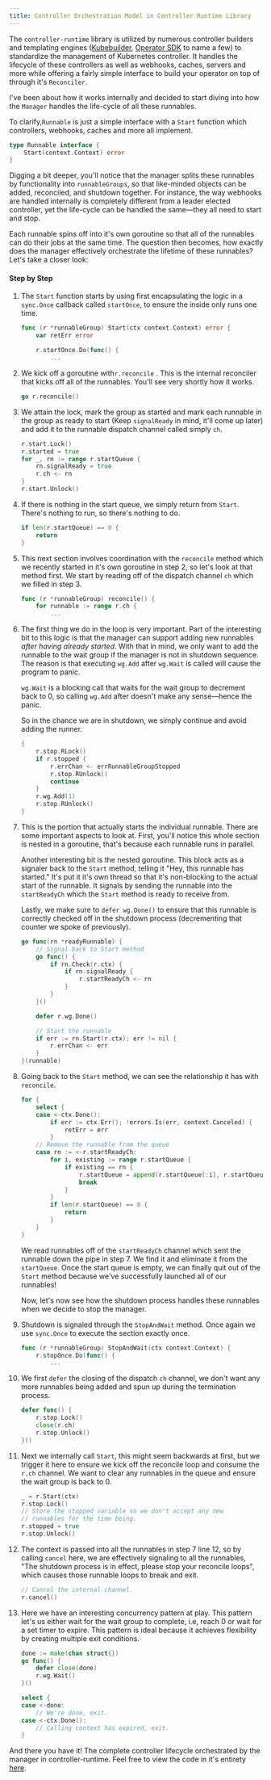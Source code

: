 ```yaml
---
title: Controller Orchestration Model in Controller Runtime Library
---
```




The `controller-runtime` library is utilized by numerous controller builders and templating engines ([Kubebuilder](https://github.com/kubernetes-sigs/kubebuilder), [Operator SDK](https://github.com/operator-framework/operator-sdk) to name a few) to standardize the management of Kubernetes controller. It handles the lifecycle of these controllers as well as webhooks, caches, servers and more while offering a fairly simple interface to build your operator on top of through it's `Reconciler`.

I've been about how it works internally and decided to start diving into how the `Manager` handles the life-cycle of all these runnables.

To clarify,`Runnable` is just a simple interface with a `Start` function which controllers, webhooks, caches and more all implement.

```go
type Runnable interface {
	Start(context.Context) error
}
```

Digging a bit deeper, you'll notice that the manager splits these runnables by functionality into `runnableGroups`, so that like-minded objects can be added, reconciled, and shutdown together. For instance, the way webhooks are handled internally is completely different from a leader elected controller, yet the life-cycle can be handled the same—they all need to start and stop. 

Each runnable spins off into it's own goroutine so that all of the runnables can do their jobs at the same time. The question then becomes, how exactly does the manager effectively orchestrate the lifetime of these runnables? Let's take a closer look:
#### Step by Step

1. The `Start` function starts by using first encapsulating the logic in a `sync.Once` callback called `startOnce`, to ensure the inside only runs one time.

	```go
	func (r *runnableGroup) Start(ctx context.Context) error {
		var retErr error
	
		r.startOnce.Do(func() {
            ...
	```

2. We kick off a goroutine with`r.reconcile` . This is the internal reconciler that kicks off all of the runnables. You'll see very shortly how it works.

	```go
	go r.reconcile()
	```

3. We attain the lock, mark the group as started and mark each runnable in the group as ready to start (Keep `signalReady` in mind, it'll come up later) and add it to the runnable dispatch channel called simply `ch`. 

	```go
	r.start.Lock()
	r.started = true
	for _, rn := range r.startQueue {
		rn.signalReady = true
		r.ch <- rn
	}
	r.start.Unlock()
	```

4. If there is nothing in the start queue, we simply return from `Start`. There's nothing to run, so there's nothing to do.

	```go
	if len(r.startQueue) == 0 {
		return
	}
	```

5. This next section involves coordination with the `reconcile` method which we recently started in it's own goroutine in step 2, so let's look at that method first. We start by reading off of the dispatch channel `ch` which we filled in step 3.

	```go
	func (r *runnableGroup) reconcile() {
		for runnable := range r.ch {
			...
	```

6. The first thing we do in the loop is very important. Part of the interesting bit to this logic is that the manager can support adding new runnables _after having already started_. With that in mind, we only want to add the runnable to the wait group if the manager is not in shutdown sequence. The reason is that executing `wg.Add` after `wg.Wait` is called will cause the program to panic.

   `wg.Wait` is a blocking call that waits for the wait group to decrement back to 0, so calling `wg.Add` after doesn't make any sense—hence the panic.

   So in the chance we are in shutdown, we simply continue and avoid adding the runner.

	```go
	{
		r.stop.RLock()
		if r.stopped {
			r.errChan <- errRunnableGroupStopped
			r.stop.RUnlock()
			continue
		}
		r.wg.Add(1)
		r.stop.RUnlock()
	}
	```

7. This is the portion that actually starts the individual runnable. There are some important aspects to look at. First, you'll notice this whole section is nested in a goroutine, that's because each runnable runs in parallel. 

   Another interesting bit is the nested goroutine. This block acts as a signaler back to the `Start` method, telling it "Hey, this runnable has started." It's put it it's own thread so that it's non-blocking to the actual start of the runnable. It signals by sending the runnable into the `startReadyCh` which the `Start` method is ready to receive from.

   Lastly, we make sure to `defer wg.Done()` to ensure that this runnable is correctly checked off in the shutdown process (decrementing that counter we spoke of previously).

	```go
	go func(rn *readyRunnable) {
		// Signal back to Start method
		go func() {
			if rn.Check(r.ctx) {
				if rn.signalReady {
					r.startReadyCh <- rn
				}
			}
		}()

		defer r.wg.Done()

		// Start the runnable
		if err := rn.Start(r.ctx); err != nil {
			r.errChan <- err
		}
	}(runnable)
	```

8. Going back to the `Start` method, we can see the relationship it has with `reconcile`.

	```go
	for {
		select {
		case <-ctx.Done():
			if err := ctx.Err(); !errors.Is(err, context.Canceled) {
				retErr = err
			}
		// Remove the runnable from the queue
		case rn := <-r.startReadyCh:
			for i, existing := range r.startQueue {
				if existing == rn {
					r.startQueue = append(r.startQueue[:i], r.startQueue[i+1:]...)
					break
				}
			}
			if len(r.startQueue) == 0 {
				return
			}
		}
	}
	```

   We read runnables off of the `startReadyCh` channel which sent the runnable down the pipe in step 7. We find it and eliminate it from the `startQueue`. Once the start queue is empty, we can finally quit out of the `Start` method because we've successfully launched all of our runnables! 
   
   Now, let's now see how the shutdown process handles these runnables when we decide to stop the manager.

9. Shutdown is signaled through the `StopAndWait` method. Once again we use `sync.Once` to execute the section exactly once.  

	```go
	func (r *runnableGroup) StopAndWait(ctx context.Context) {
		r.stopOnce.Do(func() {
			...
	```

10. We first `defer` the closing of the dispatch `ch` channel, we don't want any more runnables being added and spun up during the termination process.

	```go 
	defer func() {
		r.stop.Lock()
		close(r.ch)
		r.stop.Unlock()
	}()
	```

11. Next we internally call `Start`, this might seem backwards at first, but we trigger it here to ensure we kick off the reconcile loop and consume the `r.ch` channel. We want to clear any runnables in the queue and ensure the wait group is back to 0.

	```go
	_ = r.Start(ctx)
	r.stop.Lock()
	// Store the stopped variable so we don't accept any new
	// runnables for the time being.
	r.stopped = true
	r.stop.Unlock()
	```

12. The context is passed into all the runnables in step 7 line 12, so by calling `cancel` here, we are effectively signaling to all the runnables, "The shutdown process is in effect, please stop your reconcile loops", which causes those runnable loops to break and exit. 

	```go
	// Cancel the internal channel.
	r.cancel()
	```

13. Here we have an interesting concurrency pattern at play. This pattern let's us either wait for the wait group to complete, i.e, reach 0 or wait for a set timer to expire. This pattern is ideal because it achieves flexibility by creating multiple exit conditions.

	```go
	done := make(chan struct{})
	go func() {
		defer close(done)
		r.wg.Wait()
	}()

	select {
	case <-done:
		// We're done, exit.
	case <-ctx.Done():
		// Calling context has expired, exit.
	}
	```

And there you have it! The complete controller lifecycle orchestrated by the manager in controller-runtime. Feel free to view the code in it's entirety [here](https://github.com/kubernetes-sigs/controller-runtime/blob/main/pkg/manager/runnable_group.go).
